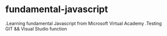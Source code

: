 # fundamental-javascript
.Learning fundamental Javascript from Microsoft Virtual Academy
.Testing GIT && Visual Studio function
